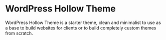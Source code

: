 # WordPress Hollow Theme

WordPress Hollow Theme is a starter theme, clean and minimalist to use as a base to build websites for clients or to build completely custom themes from scratch.